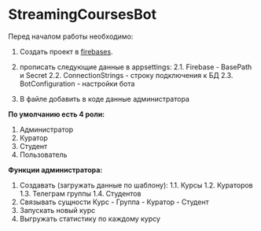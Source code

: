 # StreamingCoursesBot
Перед началом работы необходимо:
1. Создать проект в [firebases](https://console.firebase.google.com/).

2. прописать следующие данные в appsettings:
   2.1. Firebase - BasePath и Secret
   2.2. ConnectionStrings - строку подключения к БД
   2.3. BotConfiguration - настройки бота

4. В файле добавить в коде данные администратора

**По умолчанию есть 4 роли:**
1. Администратор
2. Куратор
3. Студент
4. Пользователь
   
**Функции администратора:**
1. Создавать (загружать данные по шаблону):
   1.1. Курсы
   1.2. Кураторов
   1.3. Телеграм группы
   1.4. Студентов
2. Связывать сущности Курс - Группа - Куратор - Студент
3. Запускать новый курс
4. Выгружать статистику по каждому курсу

